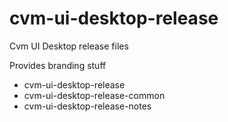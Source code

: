 # cvm-ui-desktop-release

Cvm UI Desktop release files

Provides branding stuff

- cvm-ui-desktop-release
- cvm-ui-desktop-release-common
- cvm-ui-desktop-release-notes
